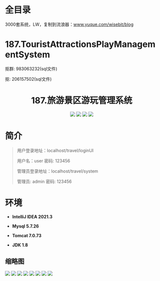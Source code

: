 # 全目录

3000套系统，LW，复制到流浪器：www.yuque.com/wisebit/blog

# 187.TouristAttractionsPlayManagementSystem

<p>抠群: 983063232(sql文件)</p>
<p>抠: 206157502(sql文件)</p>

<p><h1 align="center">187.旅游景区游玩管理系统</h1></p>


<p align="center">
	<img src="https://img.shields.io/badge/jdk-1.8-orange.svg"/>
    <img src="https://img.shields.io/badge/springboot-5.x-lightgrey.svg"/>
    <img src="https://img.shields.io/badge/html-3.x-blue.svg"/>
    <img src="https://img.shields.io/badge/mybatis-5.x-yellow.svg"/>
</p>

# 简介
>
> 
>
> 用户登录地址：localhost/travel/loginUI
>
> 用户名：user   密码: 123456
> 
> 管理员登录地址：localhost/travel/system
>
> 管理员: admin   密码: 123456
>


# 环境

- <b>IntelliJ IDEA 2021.3</b>

- <b>Mysql 5.7.26</b>

- <b>Tomcat 7.0.73</b>

- <b>JDK 1.8</b>




## 缩略图

![](https://bitwise.oss-cn-heyuan.aliyuncs.com/2024/9/10/ea259972-5460-49d2-b5bc-3a318018bd4d.png)
![](https://bitwise.oss-cn-heyuan.aliyuncs.com/2024/9/10/b015111f-f742-4abe-9c30-41947cadb105.png)
![](https://bitwise.oss-cn-heyuan.aliyuncs.com/2024/9/10/6a180965-dfd6-46c3-8fef-62d09655ca9e.png)
![](https://bitwise.oss-cn-heyuan.aliyuncs.com/2024/9/10/b4b259c8-f315-45ef-9f12-6ea950767438.png)
![](https://bitwise.oss-cn-heyuan.aliyuncs.com/2024/9/10/870ef1ee-4937-4d7c-8f0d-51410c83ea46.png)
![](https://bitwise.oss-cn-heyuan.aliyuncs.com/2024/9/10/9adc517b-ac7c-4b14-9716-101f7ac2a7df.png)
![](https://bitwise.oss-cn-heyuan.aliyuncs.com/2024/9/10/f6fa0ba3-fd97-4f90-ad87-6290ebe38a92.png)
![](https://bitwise.oss-cn-heyuan.aliyuncs.com/2024/9/10/8db8aa06-254b-4c92-b04e-fb67a62f7348.png)


